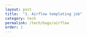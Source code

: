 ```yaml
---
layout: post
title:  "1. Airflow templating job"
category: tech
permalink: /tech/bugs/airflow
order: 1
---
```

